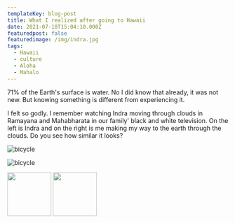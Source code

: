 ```yaml
---
templateKey: blog-post
title: What I realized after going to Hawaii
date: 2021-07-10T15:04:10.000Z
featuredpost: false
featuredimage: /img/indra.jpg
tags:
  - Hawaii
  - culture
  - Aloha
  - Mahalo
---
```


71% of the Earth's surface is water. No I did know that already, it was not new. But knowing something is different from experiencing it. 


I felt so godly. I remember watching Indra moving through clouds in Ramayana and Mahabharata in our family' black and white television. On the left is Indra and on the right is me making my way to the earth through the clouds. Do you see how similar it looks?


![bicycle](/img/indra.jpg)

![bicycle](/img/skydive.jpeg)

<p float="left">
  <img src="/img/indra.jpg" width="100" />
  <img src="/img/skydive.jpeg" width="100" /> 
</p>
